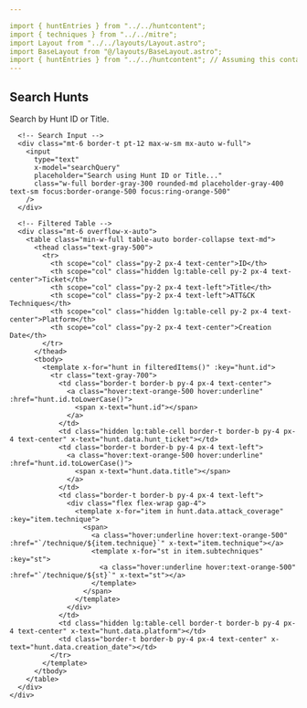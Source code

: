 ```yaml
---

import { huntEntries } from "../../huntcontent";
import { techniques } from "../../mitre";
import Layout from "../../layouts/Layout.astro";
import BaseLayout from "@/layouts/BaseLayout.astro";
import { huntEntries } from "../../huntcontent"; // Assuming this contains your tabular data
---
```


<BaseLayout>
  <section class="bg-white relative overflow-hidden" x-data="{
      searchQuery: '',
      filteredItems() {
        if (this.searchQuery === '') {
          return this.items;
        }
        return this.items.filter(hunt => 
          hunt.id.toLowerCase().includes(this.searchQuery.toLowerCase()) || 
          hunt.data.title.toLowerCase().includes(this.searchQuery.toLowerCase())
        );
      },
      items: huntEntries
    }">
    <div class="w-full mx-auto 2xl:max-w-7xl flex flex-col justify-center py-24 relative p-8">
      <div class="prose text-gray-500 prose-sm prose-headings:font-normal prose-headings:text-xl mx-auto max-w-sm w-full">
        <div>
          <h1>Search Hunts</h1>
          <p class="text-balance">Search by Hunt ID or Title.</p>
        </div>
      </div>

      <!-- Search Input -->
      <div class="mt-6 border-t pt-12 max-w-sm mx-auto w-full">
        <input
          type="text"
          x-model="searchQuery"
          placeholder="Search using Hunt ID or Title..."
          class="w-full border-gray-300 rounded-md placeholder-gray-400 text-sm focus:border-orange-500 focus:ring-orange-500"
        />
      </div>

      <!-- Filtered Table -->
      <div class="mt-6 overflow-x-auto">
        <table class="min-w-full table-auto border-collapse text-md">
          <thead class="text-gray-500">
            <tr>
              <th scope="col" class="py-2 px-4 text-center">ID</th>
              <th scope="col" class="hidden lg:table-cell py-2 px-4 text-center">Ticket</th>
              <th scope="col" class="py-2 px-4 text-left">Title</th>
              <th scope="col" class="py-2 px-4 text-left">ATT&CK Techniques</th>
              <th scope="col" class="hidden lg:table-cell py-2 px-4 text-center">Platform</th>
              <th scope="col" class="py-2 px-4 text-center">Creation Date</th>
            </tr>
          </thead>
          <tbody>
            <template x-for="hunt in filteredItems()" :key="hunt.id">
              <tr class="text-gray-700">
                <td class="border-t border-b py-4 px-4 text-center">
                  <a class="hover:text-orange-500 hover:underline" :href="hunt.id.toLowerCase()">
                    <span x-text="hunt.id"></span>
                  </a>
                </td>
                <td class="hidden lg:table-cell border-t border-b py-4 px-4 text-center" x-text="hunt.data.hunt_ticket"></td>
                <td class="border-t border-b py-4 px-4 text-left">
                  <a class="hover:text-orange-500 hover:underline" :href="hunt.id.toLowerCase()">
                    <span x-text="hunt.data.title"></span>
                  </a>
                </td>
                <td class="border-t border-b py-4 px-4 text-left">
                  <div class="flex flex-wrap gap-4">
                    <template x-for="item in hunt.data.attack_coverage" :key="item.technique">
                      <span>
                        <a class="hover:underline hover:text-orange-500" :href="`/technique/${item.technique}`" x-text="item.technique"></a>
                        <template x-for="st in item.subtechniques" :key="st">
                          <a class="hover:underline hover:text-orange-500" :href="`/technique/${st}`" x-text="st"></a>
                        </template>
                      </span>
                    </template>
                  </div>
                </td>
                <td class="hidden lg:table-cell border-t border-b py-4 px-4 text-center" x-text="hunt.data.platform"></td>
                <td class="border-t border-b py-4 px-4 text-center" x-text="hunt.data.creation_date"></td>
              </tr>
            </template>
          </tbody>
        </table>
      </div>
    </div>
  </section>
</BaseLayout>
